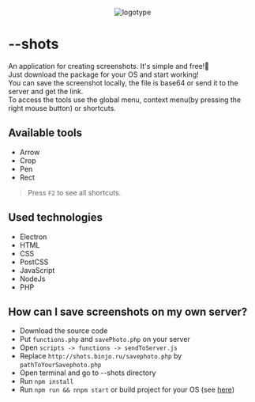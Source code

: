 <p align="center"> <img src="http://shots.binjo.ru/src/icongh.png" alt="logotype" /> </p>


# --shots 
An application for creating screenshots. It's simple and free!:tada:<br />
Just download the package for your OS and start working!<br />
You can save the screenshot locally, the file is base64 or send it to the server and get the link.<br />
To access the tools use the global menu, context menu(by pressing the right mouse button) or shortcuts.

## Available tools
* Arrow
* Crop
* Pen
* Rect<br />

> Press `F2` to see all shortcuts.

## Used technologies
* Electron
* HTML
* CSS
* PostCSS
* JavaScript
* NodeJs
* PHP

## How can I save screenshots on my own server?
* Download the source code
* Put `functions.php` and `savePhoto.php` on your server
* Open `scripts -> functions -> sendToServer.js`
* Replace `http://shots.binjo.ru/savephoto.php` by `pathToYourSavephoto.php`
* Open terminal and go to --shots directory
* Run `npm install`
* Run `npm run && nnpm start` or build project for your OS (see [here](http://electron.atom.io/docs/development/))
